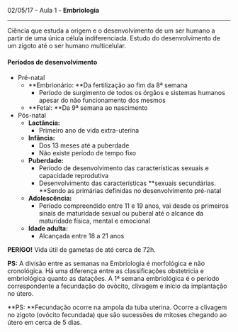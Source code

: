 02/05/17 - Aula 1 - **Embriologia**

---

Ciência que estuda a origem e o desenvolvimento de um ser humano a partir de uma única célula indiferenciada. Estudo do desenvolvimento de um zigoto até o ser humano multicelular.

#### **Períodos de desenvolvimento**

* Pré-natal
  * **Embrionário: **Da fertilização ao fim da 8ª semana
    * Período de surgimento de todos os órgãos e sistemas humanos apesar do não funcionamento dos mesmos
  * **Fetal: **Da 9ª semana ao nascimento
* Pós-natal
  * **Lactância:**
    * Primeiro ano de vida extra-uterina
  * **Infância:**
    * Dos 13 meses até a puberdade
    * Não existe período de tempo fixo
  * **Puberdade:**
    * Período de desenvolvimento das características sexuais e capacidade reprodutiva
    * Desenvolvimento das características **sexuais secundárias. **Sendo as primárias definidas no desenvolvimento pré-natal
  * **Adolescência:**
    * Período compreendido entre 11 e 19 anos, vai desde os primeiros sinais de maturidade sexual ou puberal até o alcance da maturidade física, mental e emocional
  * **Idade adulta:**
    * Alcançada entre 18 a 21 anos

**PERIGO!** Vida útil de gametas de até cerca de 72h.

**PS:** A divisão entre as semanas na Embriologia é morfológica e não cronológica. Há uma diferença entre as classificações obstetricia e embriológica quanto as datações. A 1ª semana embriológica é o período correspondente a fecundação do ovócito, clivagem e início da implantação no útero.

**PS: **Fecundação ocorre na ampola da tuba uterina. Ocorre a clivagem no zigoto \(ovócito fecundada\) que são sucessões de mitoses chegando ao útero em cerca de 5 dias. 

